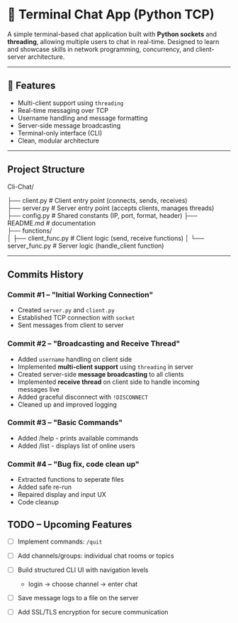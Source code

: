 # 💬 Terminal Chat App (Python TCP)

A simple terminal-based chat application built with **Python sockets** and **threading**, allowing multiple users to chat in real-time. Designed to learn and showcase skills in network programming, concurrency, and client-server architecture.

---

## 🚀 Features

- Multi-client support using `threading`
- Real-time messaging over TCP
- Username handling and message formatting
- Server-side message broadcasting
- Terminal-only interface (CLI)
- Clean, modular architecture

---

## Project Structure

Cli-Chat/

├── client.py                 # Client entry point (connects, sends, receives)          
├── server.py                 # Server entry point (accepts clients, manages threads)      
├── config.py                 # Shared constants (IP, port, format, header)
├── README.md                 # documentation        
├── functions/      
│  ├── client_func.py        # Client logic (send, receive functions)
│  └── server_func.py        # Server logic (handle_client function)

---

## Commits History

### Commit #1 – "Initial Working Connection"
- Created `server.py` and `client.py`
- Established TCP connection with `socket`
- Sent messages from client to server

### Commit #2 – "Broadcasting and Receive Thread"
- Added `username` handling on client side
- Implemented **multi-client support** using `threading` in server
- Created server-side **message broadcasting** to all clients
- Implemented **receive thread** on client side to handle incoming messages live
- Added graceful disconnect with `!DISCONNECT`
- Cleaned up and improved logging

### Commit #3 – "Basic Commands"
- Added /help -   prints available commands
- Added /list -  displays list of online users

### Commit #4 – "Bug fix, code clean up"
- Extracted functions to seperate files 
- Added safe re-run
- Repaired display and input UX
- Code cleanup 

## TODO – Upcoming Features

- [ ] Implement commands: `/quit`
- [ ] Add channels/groups: individual chat rooms or topics
- [ ] Build structured CLI UI with navigation levels
  - login → choose channel → enter chat
- [ ] Save message logs to a file on the server
- [ ] Add SSL/TLS encryption for secure communication




